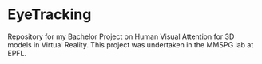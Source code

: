 # EyeTracking
Repository for my Bachelor Project on Human Visual Attention for 3D models in Virtual Reality. This project was undertaken in the MMSPG lab at EPFL. 
